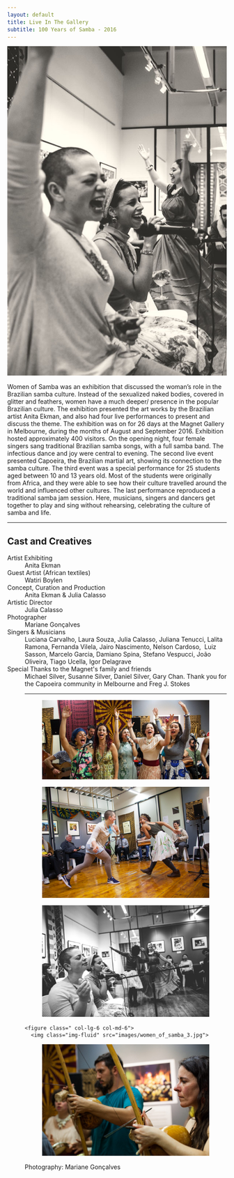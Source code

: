 ```yaml
---
layout: default
title: Live In The Gallery
subtitle: 100 Years of Samba - 2016
---
```


<img class="img-fluid float-right ml-3 mb-3" src="images/women_of_samba_side.jpg" />
  
<span class="display-4">W</span>omen of Samba was an exhibition that discussed the woman’s role in the Brazilian samba culture. Instead of the sexualized naked bodies, covered in glitter and feathers, women have a much deeper/ presence in the popular Brazilian culture. 
The exhibition presented the art works by the Brazilian artist Anita Ekman, and also had four live performances to present and discuss the theme. The exhibition was on for 26 days at the Magnet Gallery in Melbourne, during the months of August and September 2016. Exhibition hosted approximately 400 visitors. 
On the opening night, four female singers sang traditional Brazilian samba songs, with a full samba band. The infectious dance and joy were central to evening. 
The second live event presented Capoeira, the Brazilian martial art, showing its connection to the samba culture.
The third event was a special performance for 25 students aged between 10 and 13 years old. Most of the students were originally from Africa, and they were able to see how their culture travelled around the world and influenced other cultures. 
The last performance reproduced a traditional samba jam session. Here, musicians, singers and dancers get together to play and sing without rehearsing, celebrating the culture of samba and life.

----

## Cast and Creatives

<dl class="row">
  <dt class="col-6">Artist Exhibiting</dt>
  <dd class="col-6">Anita Ekman</dd>

  <dt class="col-6">Guest Artist (African textiles)</dt>
  <dd class="col-6">Watiri Boylen<dd>

  <dt class="col-6">Concept, Curation and Production</dt>
  <dd class="col-6">Anita Ekman &amp; Julia Calasso <dd>    
  
  <dt class="col-6">Artistic Director</dt>
  <dd class="col-6">Julia Calasso <dd>    

  <dt class="col-6">Photographer</dt>
  <dd class="col-6">Mariane Gonçalves<dd>    

  <dt class="col-6">Singers &amp; Musicians</dt>
  <dd class="col-6">Luciana Carvalho, Laura Souza, Julia Calasso, Juliana Tenucci, Lalita Ramona, Fernanda Vilela, Jairo
Nascimento, Nelson Cardoso,  Luiz Sasson, Marcelo Garcia, Damiano Spina, Stefano Vespucci, João
Oliveira, Tiago Ucella, Igor Delagrave<dd>  

  <dt class="col-6">Special Thanks to the Magnet&#39;s family and friends </dt>
  <dd class="col-6">Michael Silver, Susanne Silver, Daniel Silver, Gary
Chan. Thank you for the Capoeira community in Melbourne and Freg J. Stokes<dd> 
<dl>  

<hr>

<div class="row">
  <figure class=" col-lg-12 col-md-12">
      <img class="img-fluid w-100" src="images/women.jpg">
  </figure>
  <figure class=" col-lg-6 col-md-6">
      <img class="img-fluid" src="images/women_of_samba_1.jpg">
  </figure>
  <figure class=" col-lg-6 col-md-6">
      <img class="img-fluid" src="images/women_of_samba_2.jpg">
  </figure>

    <figure class=" col-lg-6 col-md-6">
      <img class="img-fluid" src="images/women_of_samba_3.jpg">
  </figure>
  <figure class=" col-lg-6 col-md-6">
      <img class="img-fluid" src="images/women_of_samba_4.jpg">
  </figure>
  <div class="col-12">
    <p class="lead">
      Photography: Mariane Gonçalves 
    </p>
  </div>
</div>